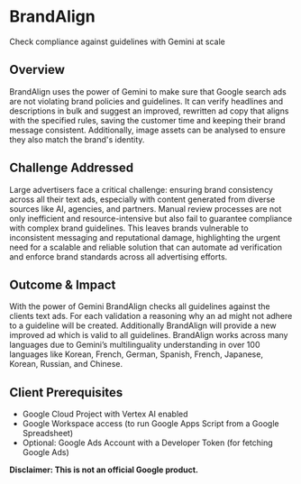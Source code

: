 <!--
Copyright 2024 Google LLC

Licensed under the Apache License, Version 2.0 (the "License");
you may not use this file except in compliance with the License.
You may obtain a copy of the License at

      http://www.apache.org/licenses/LICENSE-2.0

Unless required by applicable law or agreed to in writing, software
distributed under the License is distributed on an "AS IS" BASIS,
WITHOUT WARRANTIES OR CONDITIONS OF ANY KIND, either express or implied.
See the License for the specific language governing permissions and
limitations under the License.
-->

# BrandAlign

Check compliance against guidelines with Gemini at scale

## Overview

BrandAlign uses the power of Gemini to make sure that Google search ads are not violating brand policies and guidelines. It can verify headlines and descriptions in bulk and suggest an improved, rewritten ad copy that aligns with the specified rules, saving the customer time and keeping their brand message consistent. Additionally, image assets can be analysed to ensure they also match the brand's identity.

## Challenge Addressed

Large advertisers face a critical challenge: ensuring brand consistency across all their text ads, especially with content generated from diverse sources like AI, agencies, and partners. Manual review processes are not only inefficient and resource-intensive but also fail to guarantee compliance with complex brand guidelines. This leaves brands vulnerable to inconsistent messaging and reputational damage, highlighting the urgent need for a scalable and reliable solution that can automate ad verification and enforce brand standards across all advertising efforts.

## Outcome & Impact

With the power of Gemini BrandAlign checks all guidelines against the clients text ads. For each validation a reasoning why an ad might not adhere to a guideline will be created. Additionally BrandAlign will provide a new improved ad which is valid to all guidelines. BrandAlign works across many languages due to Gemini’s multilinguality understanding in over 100 languages like Korean, French, German, Spanish, French, Japanese, Korean, Russian, and Chinese.

## Client Prerequisites

- Google Cloud Project with Vertex AI enabled
- Google Workspace access (to run Google Apps Script from a Google Spreadsheet)
- Optional: Google Ads Account with a Developer Token (for fetching Google Ads)

**Disclaimer: This is not an official Google product.**

